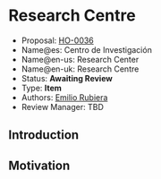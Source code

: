 # Research Centre

* Proposal: [HO-0036](0036-research-centre.md)
* Name@es: Centro de Investigación
* Name@en-us: Research Center
* Name@en-uk: Research Centre
* Status: **Awaiting Review**
* Type: **Item**
* Authors: [Emilio Rubiera](https://github.com/spitxa)
* Review Manager: TBD

## Introduction



## Motivation
